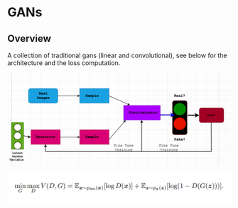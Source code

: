 

# GANs

## Overview

A collection of traditional gans (linear and convolutional), see below for the architecture and the loss computation.

![gan](assets/gans.png)

![loss](assets/lossgan.png)
